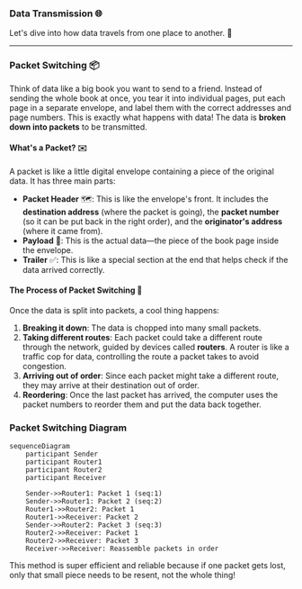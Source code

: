 ### Data Transmission 🌐
Let's dive into how data travels from one place to another. 🚀
***

### Packet Switching 📦

Think of data like a big book you want to send to a friend. Instead of sending the whole book at once, you tear it into individual pages, put each page in a separate envelope, and label them with the correct addresses and page numbers. This is exactly what happens with data! The data is **broken down into packets** to be transmitted.

#### What's a Packet? ✉️

A packet is like a little digital envelope containing a piece of the original data. It has three main parts:

- **Packet Header** 🗺️: This is like the envelope's front. It includes the **destination address** (where the packet is going), the **packet number** (so it can be put back in the right order), and the **originator's address** (where it came from).
- **Payload** 🚚: This is the actual data—the piece of the book page inside the envelope.
- **Trailer** ✅: This is like a special section at the end that helps check if the data arrived correctly.

#### The Process of Packet Switching 🔄

Once the data is split into packets, a cool thing happens:

1.  **Breaking it down**: The data is chopped into many small packets.
2.  **Taking different routes**: Each packet could take a different route through the network, guided by devices called **routers**. A router is like a traffic cop for data, controlling the route a packet takes to avoid congestion.
3.  **Arriving out of order**: Since each packet might take a different route, they may arrive at their destination out of order.
4.  **Reordering**: Once the last packet has arrived, the computer uses the packet numbers to reorder them and put the data back together.

### Packet Switching Diagram

```mermaid
sequenceDiagram
    participant Sender
    participant Router1
    participant Router2
    participant Receiver

    Sender->>Router1: Packet 1 (seq:1)
    Sender->>Router1: Packet 2 (seq:2)
    Router1->>Router2: Packet 1
    Router1->>Receiver: Packet 2
    Sender->>Router2: Packet 3 (seq:3)
    Router2->>Receiver: Packet 1
    Router2->>Receiver: Packet 3
    Receiver->>Receiver: Reassemble packets in order
```

This method is super efficient and reliable because if one packet gets lost, only that small piece needs to be resent, not the whole thing!